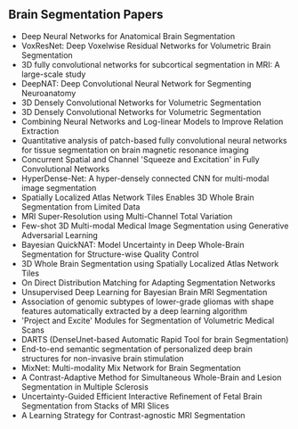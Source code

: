 <h2> Brain Segmentation Papers</h2>

<ul>

                             

 <li><a target="_blank" href="https://github.com/manjunath5496/Brain-Segmentation-Papers/blob/master/brin(1).pdf" style="text-decoration:none;">Deep Neural Networks for Anatomical Brain Segmentation</a></li>

 <li><a target="_blank" href="https://github.com/manjunath5496/Brain-Segmentation-Papers/blob/master/brin(2).pdf" style="text-decoration:none;">VoxResNet: Deep Voxelwise Residual Networks for Volumetric Brain Segmentation</a></li>

<li><a target="_blank" href="https://github.com/manjunath5496/Brain-Segmentation-Papers/blob/master/brin(3).pdf" style="text-decoration:none;">3D fully convolutional networks for subcortical segmentation in MRI: A large-scale study</a></li>
 <li><a target="_blank" href="https://github.com/manjunath5496/Brain-Segmentation-Papers/blob/master/brin(4).pdf" style="text-decoration:none;">DeepNAT: Deep Convolutional Neural Network for Segmenting Neuroanatomy</a></li>                              




<li><a target="_blank" href="https://github.com/manjunath5496/Brain-Segmentation-Papers/blob/master/brin(5).pdf" style="text-decoration:none;">3D Densely Convolutional Networks for Volumetric Segmentation</a></li>
<li><a target="_blank" href="https://github.com/manjunath5496/Brain-Segmentation-Papers/blob/master/brin(6).pdf" style="text-decoration:none;">3D Densely Convolutional Networks for Volumetric Segmentation</a></li>
 <li><a target="_blank" href="https://github.com/manjunath5496/Brain-Segmentation-Papers/blob/master/brin(7).pdf" style="text-decoration:none;">Combining Neural Networks and Log-linear Models to Improve Relation Extraction</a></li>

 <li><a target="_blank" href="https://github.com/manjunath5496/Brain-Segmentation-Papers/blob/master/brin(8).pdf" style="text-decoration:none;"> Quantitative analysis of patch-based fully convolutional neural networks for tissue segmentation on brain magnetic resonance imaging</a></li>
   <li><a target="_blank" href="https://github.com/manjunath5496/Brain-Segmentation-Papers/blob/master/brin(9).pdf" style="text-decoration:none;">Concurrent Spatial and Channel 'Squeeze and Excitation' in Fully Convolutional Networks</a></li>
  
   
 <li><a target="_blank" href="https://github.com/manjunath5496/Brain-Segmentation-Papers/blob/master/brin(10).pdf" style="text-decoration:none;">HyperDense-Net: A hyper-densely connected CNN for multi-modal image segmentation</a></li>                              
<li><a target="_blank" href="https://github.com/manjunath5496/Brain-Segmentation-Papers/blob/master/brin(11).pdf" style="text-decoration:none;">Spatially Localized Atlas Network Tiles Enables 3D Whole Brain Segmentation from Limited Data</a></li>
<li><a target="_blank" href="https://github.com/manjunath5496/Brain-Segmentation-Papers/blob/master/brin(12).pdf" style="text-decoration:none;">MRI Super-Resolution using Multi-Channel Total Variation</a></li>
<li><a target="_blank" href="https://github.com/manjunath5496/Brain-Segmentation-Papers/blob/master/brin(13).pdf" style="text-decoration:none;">Few-shot 3D Multi-modal Medical Image Segmentation using Generative Adversarial Learning</a></li>

<li><a target="_blank" href="https://github.com/manjunath5496/Brain-Segmentation-Papers/blob/master/brin(14).pdf" style="text-decoration:none;">Bayesian QuickNAT: Model Uncertainty in Deep Whole-Brain Segmentation for Structure-wise Quality Control</a></li>
                              
<li><a target="_blank" href="https://github.com/manjunath5496/Brain-Segmentation-Papers/blob/master/brin(15).pdf" style="text-decoration:none;">3D Whole Brain Segmentation using Spatially Localized Atlas Network Tiles</a></li>

<li><a target="_blank" href="https://github.com/manjunath5496/Brain-Segmentation-Papers/blob/master/brin(16).pdf" style="text-decoration:none;">On Direct Distribution Matching for Adapting Segmentation Networks</a></li>

  <li><a target="_blank" href="https://github.com/manjunath5496/Brain-Segmentation-Papers/blob/master/brin(17).pdf" style="text-decoration:none;"> Unsupervised Deep Learning for
Bayesian Brain MRI Segmentation</a></li>   
  
<li><a target="_blank" href="https://github.com/manjunath5496/Brain-Segmentation-Papers/blob/master/brin(18).pdf" style="text-decoration:none;">Association of genomic subtypes of lower-grade gliomas with shape features automatically extracted by a deep learning algorithm</a></li> 

  
<li><a target="_blank" href="https://github.com/manjunath5496/Brain-Segmentation-Papers/blob/master/brin(19).pdf" style="text-decoration:none;">'Project and Excite' Modules for Segmentation of Volumetric Medical Scans</a></li> 

<li><a target="_blank" href="https://github.com/manjunath5496/Brain-Segmentation-Papers/blob/master/brin(20).pdf" style="text-decoration:none;">DARTS (DenseUnet-based Automatic Rapid Tool for brain Segmentation)</a></li>

<li><a target="_blank" href="https://github.com/manjunath5496/Brain-Segmentation-Papers/blob/master/brin(21).pdf" style="text-decoration:none;"> End-to-end semantic segmentation of personalized deep brain structures for non-invasive brain stimulation </a></li>
<li><a target="_blank" href="https://github.com/manjunath5496/Brain-Segmentation-Papers/blob/master/brin(22).pdf" style="text-decoration:none;">MixNet: Multi-modality Mix Network for Brain Segmentation </a></li> 
 
 
 
 
 
 <li><a target="_blank" href="https://github.com/manjunath5496/Brain-Segmentation-Papers/blob/master/brin(23).pdf" style="text-decoration:none;">A Contrast-Adaptive Method for Simultaneous Whole-Brain and Lesion Segmentation in Multiple Sclerosis</a></li> 
 

   <li><a target="_blank" href="https://github.com/manjunath5496/Brain-Segmentation-Papers/blob/master/brin(24).pdf" style="text-decoration:none;">Uncertainty-Guided Efficient Interactive Refinement of Fetal Brain Segmentation from Stacks of MRI Slices</a></li>
 
   <li><a target="_blank" href="https://github.com/manjunath5496/Brain-Segmentation-Papers/blob/master/brin(25).pdf" style="text-decoration:none;">A Learning Strategy for Contrast-agnostic MRI Segmentation</a></li>                              
</ul>
